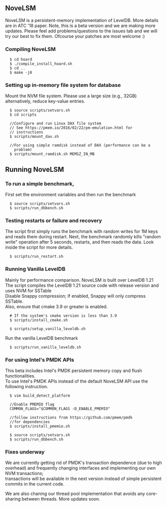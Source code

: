 ## NoveLSM
NoveLSM is a persistent-memory implementation of LevelDB. More details are in ATC '18 paper. Note, this is a beta version and we are making more updates. Please feel add problems/questions to the issues tab and we will try our best to fix them. Ofcourse your patches are most welcome :)

### Compiling NoveLSM
```
  $ cd hoard
  $ ./compile_install_hoard.sh
  $ cd ..
  $ make -j8
```

### Setting up in-memory file system for database
Mount the NVM file system. Please use a large size (e.g., 32GB)
alternatively, reduce key-value entries.
```
  $ source scripts/setvars.sh
  $ cd scripts

  //Configure and run Linux DAX file system
  // See https://pmem.io/2016/02/22/pm-emulation.html for 
  // instructions
  $ scripts/mount_dax.sh

  //For using simple ramdisk instead of DAX (performance can be a 
    problem)
  $ scripts/mount_ramdisk.sh MEMSZ_IN_MB
```

## Running NoveLSM

### To run a simple benchmark, 
First set the environment variables and then run the benchmark
```
  $ source scripts/setvars.sh
  $ scripts/run_dbbench.sh
```

### Testing restarts or failure and recovery

The script first simply runs the benchmark with random writes for 1M keys and 
reads them during restart. Next, the benchmark randomly kills "random write" operation 
after 5 seconds, restarts, and then reads the data. Look inside the script for 
more details.

```
  $ scripts/run_restart.sh
```

### Running Vanilla LevelDB 
Mainly for performance comparison. NoveLSM is built over LevelDB 1.21</br>
The script compiles the LevelDB 1.21 source code with release version and uses NVM for SSTable</br>
Disable Snappy compression; If enabled, Snappy will only compress SSTable. </br>
Also, ensure that cmake 3.9 or greater is enabled.</br>
```
  # If the system's cmake version is less than 3.9
  $ scripts/install_cmake.sh

  $ scripts/setup_vanilla_leveldb.sh
```
Run the vanilla LevelDB benchmark
```
  $ scripts/run_vanilla_leveldb.sh
```

### For using Intel's PMDK APIs

This beta includes Intel's PMDK persistent memory copy and flush
functionalities. <br> To use Intel's PMDK APIs instead of the default NoveLSM API 
use the following instruction. 

```
  $ vim build_detect_platform 
 
  //Enable PMEMIO flag
  COMMON_FLAGS="$COMMON_FLAGS -D_ENABLE_PMEMIO"   

  //follow instructions from https://github.com/pmem/pmdk 
  //for dependencies
  $ scripts/install_pmemio.sh

  $ source scripts/setvars.sh
  $ scripts/run_dbbench.sh
```
### Fixes underway

We are currently getting rid of PMDK's transaction dependence (due to 
high overhead) and frequently changing interfaces and implementing our own NVM transactions; <br> 
transactions will be available in the next version instead of simple persistent commits in the current code.

We are also chaning our thread pool implementation that avoids any core-sharing between threads. 
More updates soon.



